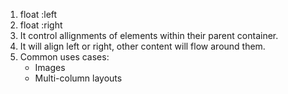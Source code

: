 1. float :left
2. float :right
3. It control allignments of elements within their parent container.
4. It will align left or right, other content will flow around them.
5. Common uses cases:
    - Images 
    - Multi-column layouts